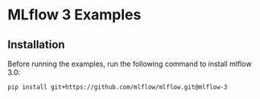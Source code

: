 # MLflow 3 Examples

## Installation

Before running the examples, run the following command to install mlflow 3.0:

```sh
pip install git+https://github.com/mlflow/mlflow.git@mlflow-3
```
